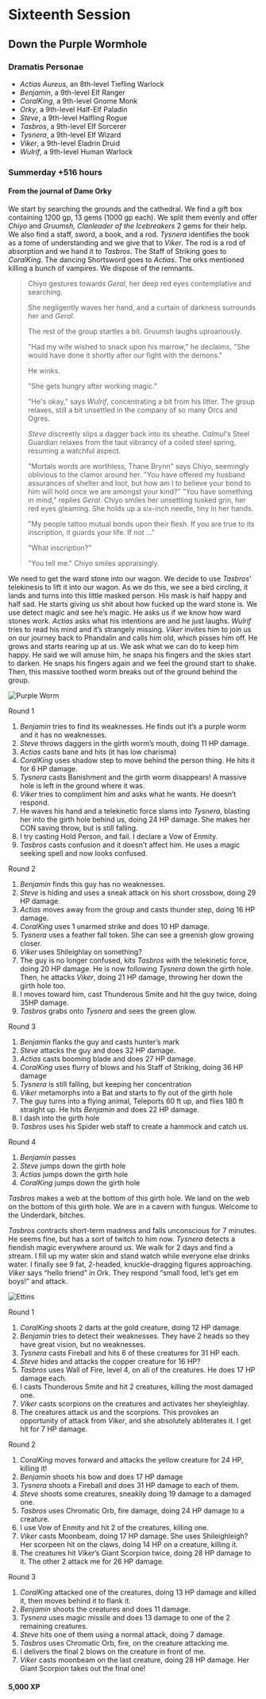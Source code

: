 # Sixteenth Session

## Down the Purple Wormhole

### Dramatis Personae

- *Actias Aureus*, an 8th-level Tiefling Warlock
- *Benjamin*, a 9th-level Elf Ranger
- *CoralKing*, a 9th-level Gnome Monk
- *Orky*, a 9th-level Half-Elf Paladin
- *Steve*, a 9th-level Halfling Rogue
- *Tasbros*, a 9th-level Elf Sorcerer
- *Tysnera*, a 9th-level Elf Wizard
- *Viker*, a 9th-level Eladrin Druid
- *Wulrif*, a 9th-level Human Warlock

### Summerday +516 hours

#### From the journal of Dame Orky

We start by searching the grounds and the cathedral. We find a gift box containing 1200 gp, 13 gems (1000 gp each). We split them evenly and offer *Chiyo* and *Gruumsh, Clanleader of the Icebreakers* 2 gems for their help. We also find a staff, sword, a book, and a rod. *Tysnera* identifies the book as a tome of understanding and we give that to *Viker*. The rod is a rod of absorption and we hand it to *Tasbros*. The Staff of Striking goes to *CoralKing*. The dancing Shortsword goes to *Actias*. The orks mentioned killing a bunch of vampires. We dispose of the remnants.

> Chiyo gestures towards *Geral*, her deep red eyes contemplative and searching.
>
> She negligently waves her hand, and a curtain of darkness surrounds her and *Geral*.
>
> The rest of the group startles a bit. Gruumsh laughs uproariously.
>
> "Had my wife wished to snack upon his marrow," he declaims, "She would have done it shortly after our fight with the demons."
>
> He winks.
>
> "She gets hungry after working magic."
>
> "He's okay," says *Wulrif*, concentrating a bit from his litter. The group relaxes, still a bit unsettled in the company of so many Orcs and Ogres.
>
> *Steve* discreetly slips a dagger back into its sheathe. *Calmul*'s Steel Guardian relaxes from the taut vibrancy of a coiled steel spring, resuming a watchful aspect.
>
> "Mortals words are worthless, Thane Brynn" says Chiyo, seemingly oblivious to the clamor around her.
"You have offered my husband assurances of shelter and loot, but how am I to believe your bond to him will hold once we are amongst your kind?"
"You have something in mind,"  replies *Geral*.
Chiyo smiles her unsettling tusked grin, her red eyes gleaming. She holds up a six-inch needle, tiny in her hands.
>
> "My people tattoo mutual bonds upon their flesh. If you are true to its inscription, it guards your life. If not ..."
>
> "What inscription?"
>
> "You tell me." Chiyo smiles appraisingly.

We need to get the ward stone into our wagon. We decide to use *Tasbros*’ telekinesis to lift it into our wagon. As we do this, we see a bird circling, it lands and turns into this little masked person. His mask is half happy and half sad. He starts giving us shit about how fucked up the ward stone is. We use detect magic and see he’s magic. He asks us if we know how ward stones work. *Actias* asks what his intentions are and he just laughs. *Wulrif* tries to read his mind and it’s strangely missing. *Viker* invites him to join us on our journey back to Phandalin and calls him old, which pisses him off. He grows and starts rearing up at us. We ask what we can do to keep him happy. He said we will amuse him, he snaps his fingers and the skies start to darken. He snaps his fingers again and we feel the ground start to shake. Then, this massive toothed worm breaks out of the ground behind the group.

![Purple Worm](images/purple-worm.png)

Round 1

1. *Benjamin* tries to find its weaknesses. He finds out it’s a purple worm and it has no weaknesses.
2. *Steve* throws daggers in the girth worm’s mouth, doing 11 HP damage.
3. *Actias* casts bane and hits (it has low charisma)
4. *CoralKing* uses shadow step to move behind the person thing. He hits it for 6 HP damage.
5. *Tysnera* casts Banishment and the girth worm disappears! A massive hole is left in the ground where it was.
6. *Viker* tries to compliment him and asks what he wants. He doesn’t respond.
7. He waves his hand and a telekinetic force slams into *Tysnera*, blasting her into the girth hole behind us, doing 24 HP damage. She makes her CON saving throw, but is still falling.
8. I try casting Hold Person, and fail. I declare a Vow of Enmity.
9. *Tasbros* casts confusion and it doesn’t affect him. He uses a magic seeking spell and now looks confused.

Round 2

1. *Benjamin* finds this guy has no weaknesses.
2. *Steve* is hiding and uses a sneak attack on his short crossbow, doing 29 HP damage.
3. *Actias* moves away from the group and casts thunder step, doing 16 HP damage.
4. *CoralKing* uses 1 unarmed strike and does 10 HP damage.
5. *Tysnera* uses a feather fall token. She can see a greenish glow growing closer.
6. *Viker* uses Shileighlay on something?
7. The guy is no longer confused, kits *Tasbros* with the telekinetic force, doing 20 HP damage. He is now following *Tysnera* down the girth hole. Then, he attacks *Viker*, doing 21 HP damage, throwing her down the girth hole too.
8. I moves toward him, cast Thunderous Smite and hit the guy twice, doing 35HP damage.
9. *Tasbros* grabs onto *Tysnera* and sees the green glow.

Round 3

1. *Benjamin* flanks the guy and casts hunter’s mark
2. *Steve* attacks the guy and does 32 HP damage.
3. *Actias* casts booming blade and does 27 HP damage.
4. *CoralKing* uses flurry of blows and his Staff of Striking, doing 36 HP damage
5. *Tysnera* is still falling, but keeping her concentration
6. *Viker* metamorphs into a Bat and starts to fly out of the girth hole
7. The guy turns into a flying animal, Teleports 60 ft up, and flies 180 ft straight up. He hits *Benjamin* and does 22 HP damage.
8. I dash into the girth hole
9. *Tasbros* uses his Spider web staff to create a hammock and catch us.

Round 4

1. *Benjamin* passes
2. *Steve* jumps down the girth hole
3. *Actias* jumps down the girth hole
4. *CoralKing* jumps down the girth hole

*Tasbros* makes a web at the bottom of this girth hole. We land on the web on the bottom of this girth hole. We are in a cavern with fungus. Welcome to the Underdark, bitches.

*Tasbros* contracts short-term madness and falls unconscious for 7 minutes. He seems fine, but has a sort of twitch to him now. *Tysnera* detects a fiendish magic everywhere around us. We walk for 2 days and find a stream. I fill up my water skin and stand watch while everyone else drinks water. I finally see 9 fat, 2-headed, knuckle-dragging figures approaching. *Viker* says “hello friend” in Ork. They respond “small food, let’s get em boys!” and attack.

![Ettins](images/ettin.png)

Round 1

1. *CoralKing* shoots 2 darts at the gold creature, doing 12 HP damage.
2. *Benjamin* tries to detect their weaknesses. They have 2 heads so they have great vision, but no weaknesses.
3. *Tysnera* casts Fireball and hits 6 of these creatures for 31 HP each.
4. *Steve* hides and attacks the copper creature for 16 HP?
5. *Tasbros* uses Wall of Fire, level 4, on all of the creatures.  He does 17 HP damage each.
6. I casts Thunderous Smite and hit 2 creatures, killing the most damaged one.
7. *Viker* casts scorpions on the creatures and activates her sheyleighlay.
8. The creatures attack us and the scorpions. This provokes an opportunity of attack from *Viker*, and she absolutely abliterates it. I get hit for 7 HP damage.

Round 2

1. *CoralKing* moves forward and attacks the yellow creature for 24 HP, killing it!
2. *Benjamin* shoots his bow and does 17 HP damage
3. *Tysnera* shoots a Fireball and does 31 HP damage to each of them.
4. *Steve* shoots some creatures, sneakily doing 19 damage to a damaged one.
5. *Tasbros* uses Chromatic Orb, fire damage, doing 24 HP damage to a creature.
6. I use Vow of Enmity and hit 2 of the creatures, killing one.
7. *Viker* casts Moonbeam, doing 17 HP damage. She uses Shileighleigh? Her scorpeen hit on the claws, doing 14 HP on a creature, killing it.
8. The creatures hit *Viker*’s Giant Scorpion twice, doing 28 HP damage to it. The other 2 attack me for 26 HP damage.

Round 3

1. *CoralKing* attacked one of the creatures, doing 13 HP damage and killed it, then moves behind it to flank it.
2. *Benjamin* shoots the creatures and does 11 damage.
3. *Tysnera* uses magic missile and does 13 damage to one of the 2 remaining creatures.
4. *Steve* hits one of them using a normal attack, doing 7 damage.
5. *Tasbros* uses Chromatic Orb, fire, on the creature attacking me.
6. I delivers the final 2 blows on the creature in front of me.
7. *Viker* casts moonbeam on the last creature, doing 28 HP damage. Her Giant Scorpion takes out the final one!

#### 5,000 XP
